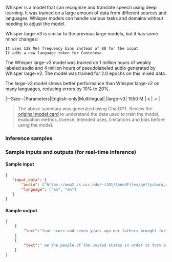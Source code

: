 Whisper is a model that can recognize and translate speech using deep learning. It was trained on a large amount of data from different sources and languages. Whisper models can handle various tasks and domains without needing to adjust the model.

Whisper large-v3 is similar to the previous large models, but it has some minor changes:

    It uses 128 Mel frequency bins instead of 80 for the input 
    It adds a new language token for Cantonese

The Whisper large-v3 model was trained on 1 million hours of weakly labeled audio and 4 million hours of pseudolabeled audio generated by Whisper large-v2. The model was trained for 2.0 epochs on this mixed data.

The large-v3 model shows better performance than Whisper large-v2 on many languages, reducing errors by 10% to 20%.

|--Size--|Parameters|English-only|Multilingual|
|large-v3|	1550 M	|    x	     |      ✓     |

> The above summary was generated using ChatGPT. Review the <a href="https://huggingface.co/openai/whisper-large-v3" target="_blank">original model card</a> to understand the data used to train the model, evaluation metrics, license, intended uses, limitations and bias before using the model.

### Inference samples



### Sample inputs and outputs (for real-time inference)

#### Sample input
```json
{
   "input_data": {
       "audio": ["https://www2.cs.uic.edu/~i101/SoundFiles/gettysburg.wav", "https://www2.cs.uic.edu/~i101/SoundFiles/preamble.wav"],
       "language": ["en", "en"]
   }
}
```

#### Sample output
```json
[
    {
        "text":"four score and seven years ago our fathers brought forth on this continent a new nation conceived in liberty and dedicated to the proposition that all men are created equal now we are engaged in a great civil war testing whether that nation or any nation so conceived and so dedicated can long endure"
    }
    {
        "text":" we the people of the united states in order to form a more perfect union establish justice insure domestic tranquillity provide for the common defense promote the general welfare and secure the blessings of liberty to ourselves and our posterity do ordain and establish this constitution for the united states of america"
    }
]
```
